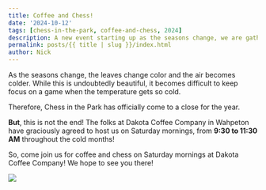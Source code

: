 ```yaml
---
title: Coffee and Chess!
date: '2024-10-12'
tags: [chess-in-the-park, coffee-and-chess, 2024]
description: A new event starting up as the seasons change, we are gathering at Dakota Coffee Club on Saturday mornings!
permalink: posts/{{ title | slug }}/index.html
author: Nick
---
```


As the seasons change, the leaves change color and the air becomes colder. While this is undoubtedly beautiful, it becomes difficult to keep focus on a game when the temperature gets so cold.

Therefore, Chess in the Park has officially come to a close for the year.

**But**, this is not the end! The folks at Dakota Coffee Company in Wahpeton have graciously agreed to host us on Saturday mornings, from **9:30 to 11:30 AM** throughout the cold months!

So, come join us for coffee and chess on Saturday mornings at Dakota Coffee Company! We hope to see you there!

<a href="https://www.dropbox.com/scl/fi/lxcpym3b6flv84tv0so8t/Every-Saturday.png?rlkey=mpv5n4hq4gz4fhsfoa8giaekl&st=yysuu0zd&raw=1"><img src="https://www.dropbox.com/scl/fi/lxcpym3b6flv84tv0so8t/Every-Saturday.png?rlkey=mpv5n4hq4gz4fhsfoa8giaekl&st=yysuu0zd&raw=1" /></a>
